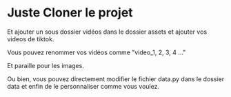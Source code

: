 # Juste Cloner le projet

Et ajouter un sous dossier vidéos dans le dossier assets et ajouter vos videos de tiktok.

Vous pouvez renommer vos vidéos comme "video_1, 2, 3, 4 ..."

Et paraille pour les images.

Ou bien, vous pouvez directement modifier le fichier data.py dans le dossier data et enfin de le personnaliser comme vous voulez.